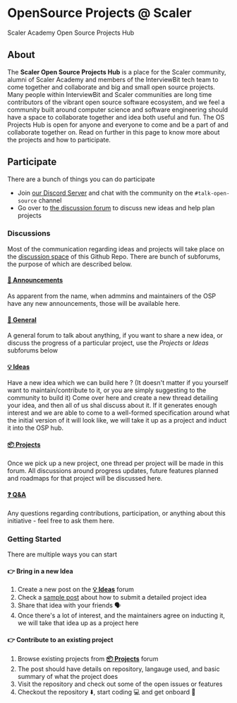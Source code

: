 # OpenSource Projects @ Scaler 
Scaler Academy Open Source Projects Hub 

## About 

The **Scaler Open Source Projects Hub** is a place for the Scaler community, alumni of Scaler Academy and members of the InterviewBit tech team to come together and collaborate and big and small open source projects. 
Many people within InterviewBit and Scaler communities are long time contributors of the vibrant open source software ecosystem, and we feel a community built around computer science and software engineering should have a space to collaborate together and idea both useful and fun. 
The OS Projects Hub is open for anyone and everyone to come and be a part of and collaborate together on. Read on further in this page to know more about the projects and how to participate. 


## Participate 

There are a bunch of things you can do participate 

- Join [our Discord Server](https://discord.gg/scaler) and chat with the community on the `#talk-open-source` channel 
- Go over to [the discussion forum](https://github.com/scaleracademy/open-source-projects/discussions) to discuss new ideas and help plan projects 


### Discussions

Most of the communication regarding ideas and projects will take place on the [discussion space](https://github.com/scaleracademy/open-source-projects/discussions) of this Github Repo. There are bunch of subforums, the purpose of which are described below. 

#### [📣 Announcements](https://github.com/scaleracademy/open-source-projects/discussions/categories/announcements) 
As apparent from the name, when admmins and maintainers of the OSP have any new announcements, those will be available here. 

#### [💬 General](https://github.com/scaleracademy/open-source-projects/discussions/categories/general)
A general forum to talk about anything, if you want to share a new idea, or discuss the progress of a particular project, use the _Projects_ or _Ideas_ subforums below

#### [💡 Ideas](https://github.com/scaleracademy/open-source-projects/discussions/categories/ideas)
Have a new idea which we can build here ? (It doesn't matter if you yourself want to maintain/contribute to it, or you are simply suggesting to the community to build it) Come over here and create a new thread detailing your idea, and then all of us shal discuss about it. 
If it generates enough interest and we are able to come to a well-formed specification around what the initial version of it will look like, we will take it up as a project and induct it into the OSP hub. 

#### [📦 Projects](https://github.com/scaleracademy/open-source-projects/discussions/categories/projects) 
Once we pick up a new project, one thread per project will be made in this forum. All discussions around progress updates, future features planned and roadmaps for that project will be discussed here. 

#### [❓ Q&A](https://github.com/scaleracademy/open-source-projects/discussions/categories/q-a)
Any questions regarding contributions, participation, or anything about this initiative - feel free to ask them here.

### Getting Started 
There are multiple ways you can start

#### 👉 Bring in a new Idea 
1. Create a new post on the **[💡 Ideas](https://github.com/scaleracademy/open-source-projects/discussions/categories/ideas)** forum
2. Check a [sample post](https://github.com/scaleracademy/open-source-projects/discussions/2) about how to submit a detailed project idea 
3. Share that idea with your friends 🗣 
4. Once there's a lot of interest, and the maintainers agree on inducting it, we will take that idea up as a project here


#### 👉 Contribute to an existing project
1. Browse existing projects from **[📦 Projects](https://github.com/scaleracademy/open-source-projects/discussions/categories/projects)** forum
2. The post should have details on repository, langauge used, and basic summary of what the project does 
3. Visit the repository and check out some of the open issues or features 
4. Checkout the repository ⬇️, start coding 💻 and get onboard 🚀


